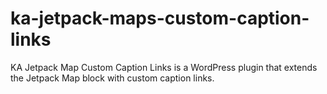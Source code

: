 # ka-jetpack-maps-custom-caption-links
KA Jetpack Map Custom Caption Links is a WordPress plugin that extends the Jetpack Map block with custom caption links.

